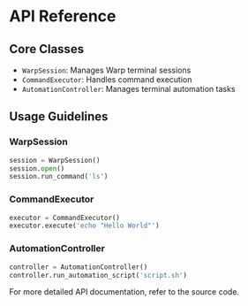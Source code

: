 # API Reference

## Core Classes
- `WarpSession`: Manages Warp terminal sessions
- `CommandExecutor`: Handles command execution
- `AutomationController`: Manages terminal automation tasks

## Usage Guidelines

### WarpSession
```python
session = WarpSession()
session.open()
session.run_command('ls')
```

### CommandExecutor
```python
executor = CommandExecutor()
executor.execute('echo "Hello World"')
```

### AutomationController
```python
controller = AutomationController()
controller.run_automation_script('script.sh')
```

For more detailed API documentation, refer to the source code.

